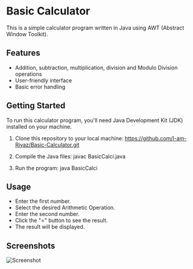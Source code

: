# Basic Calculator

This is a simple calculator program written in Java using AWT (Abstract Window Toolkit).

## Features

- Addition, subtraction, multiplication, division and Modulo Division operations
- User-friendly interface
- Basic error handling

## Getting Started

To run this calculator program, you'll need Java Development Kit (JDK) installed on your machine.

1. Clone this repository to your local machine: https://github.com/I-am-Riyaz/Basic-Calculator.git

2. Compile the Java files:
javac BasicCalci.java

3. Run the program:
java BasicCalci

## Usage

- Enter the first number.
- Select the desired Arithmetic Operation.
- Enter the second number.
- Click the "=" button to see the result.
- The result will be displayed.

## Screenshots

![Screenshot](Basic-Calculator/screenshot.png)
